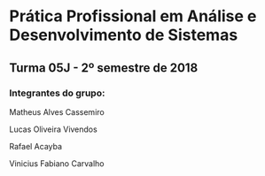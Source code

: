 # Prática Profissional em Análise e Desenvolvimento de Sistemas
## Turma 05J - 2º semestre de 2018

### Integrantes do grupo:

Matheus Alves Cassemiro

Lucas Oliveira Vivendos

Rafael Acayba

Vinicius Fabiano Carvalho
